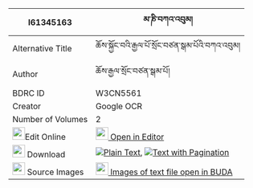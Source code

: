 |I61345163|མ་ཎི་བཀའ་འབུམ། 
| --- | --- 
|Alternative Title |ཆོས་སྐྱོང་བའི་རྒྱལ་པོ་སྲོང་བཙན་སྒམ་པོའི་བཀའ་འབུམ།
|Author| ཆོས་རྒྱལ་སྲོང་བཙན་སྒམ་པོ།
|BDRC ID | W3CN5561
|Creator | Google OCR
|Number of Volumes| 2
|<img width="25" src="https://img.icons8.com/color/25/000000/edit-property.png">Edit Online| [<img width="25" src="https://avatars.githubusercontent.com/u/45091458?s=200&v=4"> Open in Editor](http://editor.openpecha.org/I61345163)
|<img width="25" src="https://img.icons8.com/fluent/48/000000/download-2.png"/>  Download | [![](https://img.icons8.com/color/20/000000/txt.png)Plain Text](https://github.com/Openpecha/I61345163/releases/download/v1/mani_kabum_plain_I61345163.zip), [![](https://img.icons8.com/color/20/000000/txt.png)Text with Pagination](https://github.com/Openpecha/I61345163/releases/download/v1/mani_kabum_pages_I61345163.zip)
|<img width="25" src="https://img.icons8.com/plasticine/100/000000/pictures-folder.png"/>  Source Images | [<img width="25" src="https://library.bdrc.io/icons/BUDA-small.svg"> Images of text file open in BUDA](https://library.bdrc.io/show/bdr:W3CN5561)